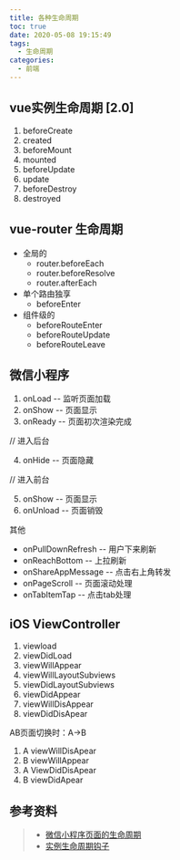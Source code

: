 ```yaml
---
title: 各种生命周期
toc: true
date: 2020-05-08 19:15:49
tags:
  - 生命周期
categories:
  - 前端
---
```


## vue实例生命周期 [2.0]

1. beforeCreate
2. created
3. beforeMount
4. mounted
5. beforeUpdate
6. update
7. beforeDestroy
8. destroyed

## vue-router 生命周期

- 全局的
  - router.beforeEach
  - router.beforeResolve
  - router.afterEach
- 单个路由独享
  - beforeEnter
- 组件级的
  - beforeRouteEnter
  - beforeRouteUpdate
  - beforeRouteLeave


## 微信小程序 

1. onLoad -- 监听页面加载
2. onShow -- 页面显示
3. onReady -- 页面初次渲染完成

// 进入后台

4. onHide -- 页面隐藏

// 进入前台

5. onShow -- 页面显示
6. onUnload -- 页面销毁

其他 

- onPullDownRefresh -- 用户下来刷新
- onReachBottom -- 上拉刷新
- onShareAppMessage -- 点击右上角转发
- onPageScroll -- 页面滚动处理
- onTabItemTap -- 点击tab处理

## iOS ViewController

1. viewload
2. viewDidLoad
3. viewWillAppear
4. viewWillLayoutSubviews
5. viewDidLayoutSubviews
6. viewDidAppear
7. viewWillDisAppear
8. viewDidDisApear

AB页面切换时：A->B

1. A viewWillDisApear
2. B viewWillAppear
3. A ViewDidDisApear
4. B viewDidApear


## 参考资料
> - [微信小程序页面的生命周期](https://juejin.im/post/5ab362ea6fb9a028c06abb35)
> - [实例生命周期钩子](https://cn.vuejs.org/v2/guide/instance.html#%E5%AE%9E%E4%BE%8B%E7%94%9F%E5%91%BD%E5%91%A8%E6%9C%9F%E9%92%A9%E5%AD%90)
